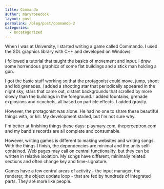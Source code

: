 ```yaml
---
title: Commando
author: maryrosecook
layout: post
permalink: /blog/post/commando-2
categories:
  - Uncategorized
---
```

When I was at University, I started writing a game called Commando. I used the SDL graphics library with C++ and developed on Windows.

I followed a tutorial that taught the basics of movement and input. I drew some horrendous graphics of some flat buildings and a stick man holding a gun.

I got the basic stuff working so that the protagonist could move, jump, shoot and lob grenades. I added a shooting star that periodically appeared in the night sky, stars that came out, distant backgrounds that scrolled by more slowly than the buildings in the foreground. I added fountains, grenade explosions and ricochets, all based on particle effects. I added gravity.

However, the protagonist was alone. He had no one to share these beautiful things with, or kill. My development stalled, but I'm not sure why.

I'm better at finishing things these days: playmary.com, theperceptron.com and my band's records are all complete and consumable.

However, writing games is different to making websites and writing songs. With the things I finish, the dependencies are minimal and the units self-contained. Web pages may call on central functionality, but they can be written in relative isolation. My songs have different, minimally related sections and often change key and time-signature.

Games have a few central areas of activity - the input manager, the renderer, the object update loop - that are fed by hundreds of integrated parts. They are more like people.